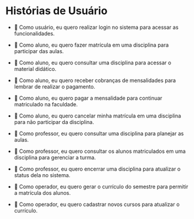 # Histórias de Usuário

- 👤 Como usuário, eu quero realizar login no sistema para acessar as funcionalidades.

- 👤 Como aluno, eu quero fazer matrícula em uma disciplina para participar das aulas.

- 👤 Como aluno, eu quero consultar uma disciplina para acessar o material didático.

- 👤 Como aluno, eu quero receber cobranças de mensalidades para lembrar de realizar o pagamento.

- 👤 Como aluno, eu quero pagar a mensalidade para continuar matriculado na faculdade.

- 👤 Como aluno, eu quero cancelar minha matrícula em uma disciplina para não participar da disciplina.

- 👤 Como professor, eu quero consultar uma disciplina para planejar as aulas.

- 👤 Como professor, eu quero consultar os alunos matriculados em uma disciplina para gerenciar a turma.

- 👤 Como professor, eu quero encerrar uma disciplina para atualizar o status dela no sistema.

- 👤 Como operador, eu quero gerar o currículo do semestre para permitir a matrícula dos alunos.

- 👤 Como operador, eu quero cadastrar novos cursos para atualizar o currículo.
